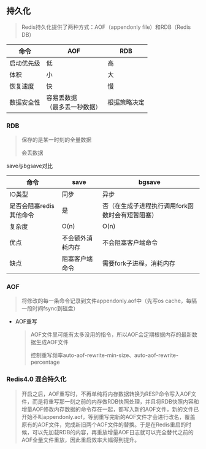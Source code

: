 ## 持久化

> Redis持久化提供了两种方式：AOF（appendonly file）和RDB（Redis DB）

| 命令       | AOF                                | RDB          |
| ---------- | ---------------------------------- | ------------ |
| 启动优先级 | 低                                 | 高           |
| 体积       | 小                                 | 大           |
| 恢复速度   | 快                                 | 慢           |
| 数据安全性 | 容易丢数据<br />（最多丢一秒数据） | 根据策略决定 |

### RDB

> 保存的是某一时刻的全量数据  
>
> 会丢数据

save与bgsave对比

| 命令                    | save             | bgsave                                           |
| ----------------------- | ---------------- | ------------------------------------------------ |
| IO类型                  | 同步             | 异步                                             |
| 是否会阻塞redis其他命令 | 是               | 否（在生成子进程执行调用fork函数时会有短暂阻塞） |
| 复杂度                  | O(n)             | O(n)                                             |
| 优点                    | 不会额外消耗内存 | 不会阻塞客户端命令                               |
| 缺点                    | 阻塞客户端命令   | 需要fork子进程，消耗内存                         |

### AOF

> 将修改的每一条命令记录到文件appendonly.aof中（先写os cache，每隔一段时间fsync到磁盘）

- AOF重写

  > AOF文件里可能有太多没用的指令，所以AOF会定期根据内存的最新数据生成AOF文件  
  >
  > 控制重写频率auto-aof-rewrite-min-size、auto-aof-rewrite-percentage

### Redis4.0 混合持久化

> 开启之后，AOF重写时，不再单纯将内存数据转换为RESP命令写入AOF文件，而是将重写那一刻之前的内存做RDB快照处理，并且将RDB快照内容和增量AOF修改内存数据的命令存在一起，都写入新的AOF文件，新的文件已开始不叫appendonly.aof，等到重写完新的AOF文件才会进行改名，覆盖原有的AOF文件，完成新旧两个AOF文件的替换。于是在Redis重启的时候，可以先加载RDB的内容，再重放增量AOF日志就可以完全替代之前的AOF全量文件重放，因此重启效率大幅得到提升。
